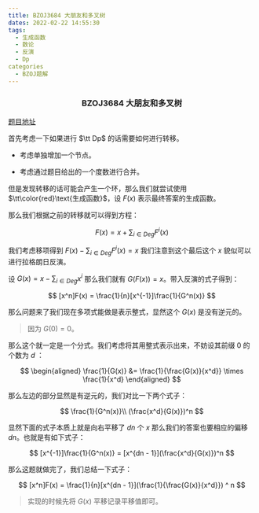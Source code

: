 ```yaml
---
title: BZOJ3684 大朋友和多叉树 
dates: 2022-02-22 14:55:30
tags:
  - 生成函数
  - 数论
  - 反演
  - Dp
categories
  - BZOJ题解
---
```


<h3><center>BZOJ3684 大朋友和多叉树</center></h3>

[题目地址](https://hydro.ac/d/bzoj/p/3684)

首先考虑一下如果进行 $\tt Dp$ 的话需要如何进行转移。

- 考虑单独增加一个节点。

- 考虑通过题目给出的一个度数进行合并。

但是发现转移的话可能会产生一个环，那么我们就尝试使用$\tt\color{red}\text{生成函数}$，设 $F(x)$ 表示最终答案的生成函数。

那么我们根据之前的转移就可以得到方程：

$$
F(x) = x + \sum_{i \in Deg} F^i(x) 
$$

我们考虑移项得到 $F(x) - \sum_{i \in Deg} F^i(x) = x$ 我们注意到这个最后这个 $x$ 貌似可以进行拉格朗日反演。

设 $G(x) = x - \sum_{i \in Deg} x^i$ 那么我们就有 $G(F(x)) = x$。带入反演的式子得到：

$$
[x^n]F(x) = \frac{1}{n}[x^{-1}]\frac{1}{G^n(x)}
$$

那么问题来了我们现在多项式能做是表示整式，显然这个 $G(x)$ 是没有逆元的。

> 因为 $G(0) = 0$。

那么这个就一定是一个分式。我们考虑将其用整式表示出来，不妨设其前缀 $0$ 的个数为 $d$ ：

$$
\begin{aligned}
\frac{1}{G(x)} &= \frac{1}{\frac{G(x)}{x^d}} \times \frac{1}{x^d}
\end{aligned}
$$

那么左边的部分显然是有逆元的，我们对比一下两个式子：

$$
\frac{1}{G^n(x)}\\
(\frac{x^d}{G(x)})^n
$$



显然下面的式子本质上就是向右平移了 $dn$ 个 $x$ 那么我们的答案也要相应的偏移 $dn$。也就是有如下式子：

$$
[x^{-1}]\frac{1}{G^n(x)} = [x^{dn - 1}](\frac{x^d}{G(x)})^n
$$

那么这题就做完了，我们总结一下式子：

$$
[x^n]F(x) = \frac{1}{n}[x^{dn - 1}](\frac{1}{\frac{G(x)}{x^d}}) ^ n
$$

> 实现的时候先将 $G(x)$ 平移记录平移值即可。

```cpp

```
